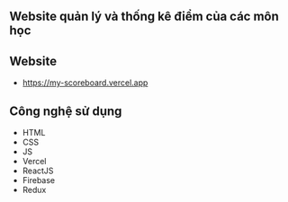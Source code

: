 ## Website quản lý và thống kê điểm của các môn học

## Website
- https://my-scoreboard.vercel.app

## Công nghệ sử dụng
- HTML
- CSS
- JS
- Vercel
- ReactJS
- Firebase
- Redux
